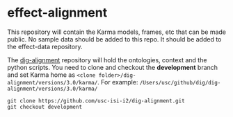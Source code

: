 # effect-alignment

This repository will contain the Karma models, frames, etc that can be made public.
No sample data should be added to this repo. It should be added to the effect-data repository.

The [dig-alignment](https://github.com/usc-isi-i2/dig-alignment) repository will hold the ontologies, context and the python scripts.
You need to clone and checkout the **development** branch and set Karma home as `<clone folder>/dig-alignment/versions/3.0/karma/`. For  example: `/Users/usc/github/dig/dig-alignment/versions/3.0/karma/`

```
git clone https://github.com/usc-isi-i2/dig-alignment.git
git checkout development
```



